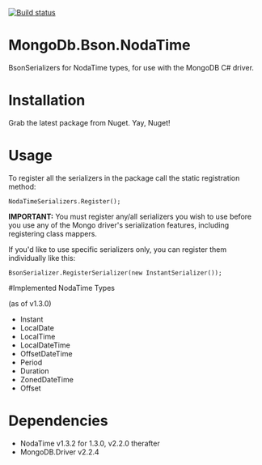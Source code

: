 [![Build status](https://ci.appveyor.com/api/projects/status/85k2xjjhxms1l464?svg=true)](https://ci.appveyor.com/project/tetious/mongodb-bson-nodatime)

# MongoDb.Bson.NodaTime
BsonSerializers for NodaTime types, for use with the MongoDB C# driver.

# Installation
Grab the latest package from Nuget. Yay, Nuget!

# Usage
To register all the serializers in the package call the static registration method:

```
NodaTimeSerializers.Register();
```

**IMPORTANT:** You must register any/all serializers you wish to use 
before you use any of the Mongo driver's serialization features, including registering class mappers.

If you'd like to use specific serializers only, you can register them 
individually like this:

```
BsonSerializer.RegisterSerializer(new InstantSerializer());

```

#Implemented NodaTime Types

(as of v1.3.0)
* Instant
* LocalDate
* LocalTime
* LocalDateTime
* OffsetDateTime
* Period
* Duration
* ZonedDateTime
* Offset

# Dependencies

* NodaTime v1.3.2 for 1.3.0, v2.2.0 therafter
* MongoDB.Driver v2.2.4
